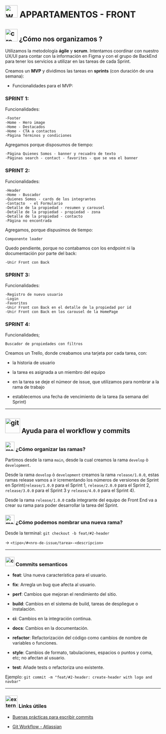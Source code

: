 # <img width="40" height="40" src="https://img.icons8.com/dusk/40/web.png" alt="web"/> APPARTAMENTOS - FRONT 


## <img width="40" height="40" src="https://img.icons8.com/doodle/40/crowd.png" alt="crowd"/> ¿Cómo nos organizamos ?

Utilizamos la metodología **ágile** y **scrum**. Intentamos coordinar con nuestro UX/UI para contar con la información en Figma y con el grupo de BackEnd para tener los servicios a utilizar en las tareas de cada Sprint.

Creamos un **MVP** y dividimos las tareas en **sprints** (con duración de una semana):


- Funcionalidades para el MVP:

### SPRINT 1:

Funcionalidades:
```
-Footer 
-Home - Hero image 
-Home - Destacados 
-Home - CTA a contactos 
-Página Términos y condiciones 
```

Agregamos porque disposumos de tiempo:
```
-Página Quienes Somos - banner y recuadro de texto
-Páginas search - contact - favorites - que se vea el banner
```


### SPRINT 2:

Funcionalidades: 
```
-Header  
-Home - Buscador  
-Quienes Somos - cards de los integrantes 
-Contacto  - el Formulario 
-Detalle de la propiedad - resumen y carousel 
-Detalle de la propiedad - propiedad - zona  
-Detalle de la propiedad - contacto  
-Página no encontrada 
```

Agregamos, porque dispusimos de tiempo:
```
Componente loader 
```

Quedo pendiente, porque no contabamos con los endpoint ni la documentación por parte del back:
```
-Unir Front con Back
```

### SPRINT 3:

Funcionalidades:
```
-Registro de nuevo usuario 
-Login 
-Favoritos
-Unir Front con Back en el detalle de la propiedad por id 
-Unir Front con Back en los carousel de la HomePage
```


### SPRINT 4:

Funcionalidades;
```
Buscador de propiedades con filtros 
```

Creamos un Trello, donde creabamos una tarjeta por cada tarea, con:

- la historia de usuario

- la tarea es asignada a un miembro del equipo

- en la tarea se deje el númeor de issue, que utilizamos para nombrar a la rama de trabajo

- establecemos una fecha de vencimiento de la tarea (la semana del Sprint)

---


## <img width="48" height="48" src="https://img.icons8.com/color/48/git.png" alt="git"/> Ayuda para el workflow y commits



### <img width="30" height="30" src="https://img.icons8.com/ios/30/merge-git.png" alt="merge-git"/> ¿Cómo organizar las ramas?


Partimos desde la rama `main`, desde la cual creamos la rama `develop` ò `development`.


Desde la rama `develop` ò `development` creamos la rama `release/1.0.0`, estas ramas release vamos a ir icrementando los números de versiones de Sprint en Sprint(`release/1.0.0` para el Sprint 1, `release/2.0.0` para el Sprint 2, `release/3.0.0` para el Sprint 3 y `release/4.0.0` para el Sprint 4).


Desde la rama  `release/1.0.0` cada integrante del equipo de Front End va a crear su rama para poder desarrollar la tarea del Sprint.


### <img width="30" height="30" src="https://img.icons8.com/ios/30/merge-git.png" alt="merge-git"/> ¿Cómo podemos nombrar una nueva rama?


Desde la terminal: `git checkout -b feat/#2-header` 

-> `<tipo>/#<nro-de-issue/tarea>-<descripcion>`


---


### <img width="30" height="30" src="https://img.icons8.com/ios/30/console.png" alt="console"/> Commits semanticos <tipo>

- **feat**: Una nueva característica para el usuario.

- **fix**: Arregla un bug que afecta al usuario.

- **perf**: Cambios que mejoran el rendimiento del sitio.

- **build**: Cambios en el sistema de build, tareas de despliegue o instalación.

- **ci**: Cambios en la integración continua.

- **docs**: Cambios en la documentación.

- **refactor**: Refactorización del código como cambios de nombre de variables o funciones.

- **style**: Cambios de formato, tabulaciones, espacios o puntos y coma, etc; no afectan al usuario.

- **test**: Añade tests o refactoriza uno existente.

Ejemplo: `git commit -m "feat/#2-header: create-header with logo and navbar"`


---

### <img width="40" height="40" src="https://img.icons8.com/external-flaticons-lineal-color-flat-icons/40/external-documentation-agile-flaticons-lineal-color-flat-icons-2.png" alt="external-documentation-agile-flaticons-lineal-color-flat-icons-2"/> Links útiles

- [Buenas prácticas para escribir commits](https://midu.dev/buenas-practicas-escribir-commits-git/)

- [Git Workflow - Atlassian](https://www.atlassian.com/git/tutorials/comparing-workflows)